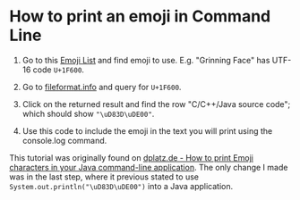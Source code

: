 # How to print an emoji in Command Line

1. Go to this [Emoji List](https://unicode.org/emoji/charts/full-emoji-list.html) and find emoji to use. E.g. "Grinning Face" has UTF-16 code `U+1F600`.

2. Go to [fileformat.info](http://www.fileformat.info/info/unicode/char/search.htm) and query for `U+1F600`.

3. Click on the returned result and find the row "C/C++/Java source code"; which should show `"\uD83D\uDE00"`.

4. Use this code to include the emoji in the text you will print using the console.log command.

This tutorial was originally found on [dplatz.de - How to print Emoji characters in your Java command-line application](http://dplatz.de/blog/2019/emojis-for-java-commandline.html). The only change I made was in the last step, where it previous stated to use `System.out.println("\uD83D\uDE00")` into a Java application.